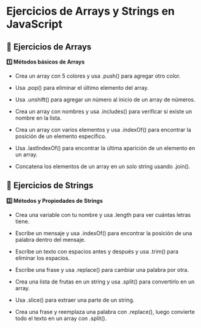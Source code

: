 # Ejercicios de Arrays y Strings en JavaScript

## 📌 Ejercicios de Arrays

**1️⃣ Métodos básicos de Arrays**

- Crea un array con 5 colores y usa .push() para agregar otro color.

- Usa .pop() para eliminar el último elemento del array.

- Usa .unshift() para agregar un número al inicio de un array de números.

- Crea un array con nombres y usa .includes() para verificar si existe un nombre en la lista.

- Crea un array con varios elementos y usa .indexOf() para encontrar la posición de un elemento específico.

- Usa .lastIndexOf() para encontrar la última aparición de un elemento en un array.

- Concatena los elementos de un array en un solo string usando .join().

## 📌 Ejercicios de Strings

**2️⃣ Métodos y Propiedades de Strings**

- Crea una variable con tu nombre y usa .length para ver cuántas letras tiene.

- Escribe un mensaje y usa .indexOf() para encontrar la posición de una palabra dentro del mensaje.

- Escribe un texto con espacios antes y después y usa .trim() para eliminar los espacios.

- Escribe una frase y usa .replace() para cambiar una palabra por otra.

- Crea una lista de frutas en un string y usa .split() para convertirlo en un array.

- Usa .slice() para extraer una parte de un string.

- Crea una frase y reemplaza una palabra con .replace(), luego convierte todo el texto en un array con .split().